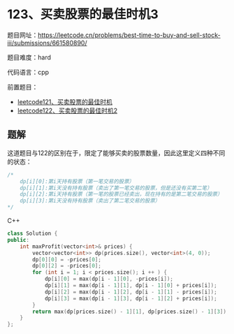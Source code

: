 # 123、买卖股票的最佳时机3

题目网址：https://leetcode.cn/problems/best-time-to-buy-and-sell-stock-iii/submissions/661580890/

题目难度：hard

代码语言：cpp

前置题目：
* [leetcode121、买卖股票的最佳时机](leetcode121.买卖股票的最佳时机.md)
* [leetcode122、买卖股票的最佳时机2](leetcode122.买卖股票的最佳时机2.md)

## 题解
这道题目与122的区别在于，限定了能够买卖的股票数量，因此这里定义四种不同的状态：
```cpp
/*
    dp[i][0]:第i天持有股票（第一笔交易的股票）
    dp[i][1]:第i天没有持有股票（卖出了第一笔交易的股票，但是还没有买第二笔）
    dp[i][2]:第i天持有股票（第一笔的股票已经卖出，现在持有的是第二笔交易的股票）
    dp[i][3]:第i天没有持有股票（卖出了第二笔交易的股票）
*/
```

C++
```cpp
class Solution {
public:
    int maxProfit(vector<int>& prices) {
        vector<vector<int>> dp(prices.size(), vector<int>(4, 0));
        dp[0][0] = -prices[0];
        dp[0][2] = -prices[0];
        for (int i = 1; i < prices.size(); i ++ ) {
            dp[i][0] = max(dp[i - 1][0], -prices[i]);
            dp[i][1] = max(dp[i - 1][1], dp[i - 1][0] + prices[i]);
            dp[i][2] = max(dp[i - 1][2], dp[i - 1][1] - prices[i]);
            dp[i][3] = max(dp[i - 1][3], dp[i - 1][2] + prices[i]);
        }
        return max(dp[prices.size() - 1][1], dp[prices.size() - 1][3]);
    }
};
```
